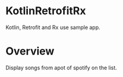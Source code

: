 # KotlinRetrofitRx

Kotlin, Retrofit and Rx use sample app.

# Overview

Display songs from apot of spotify on the list.
